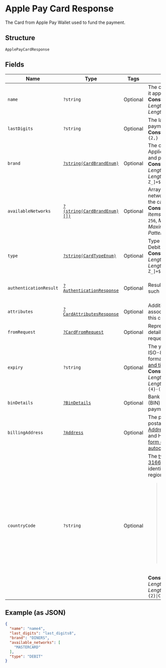 
# Apple Pay Card Response

The Card from Apple Pay Wallet used to fund the payment.

## Structure

`ApplePayCardResponse`

## Fields

| Name | Type | Tags | Description | Getter | Setter |
|  --- | --- | --- | --- | --- | --- |
| `name` | `?string` | Optional | The card holder's name as it appears on the card.<br>**Constraints**: *Minimum Length*: `2`, *Maximum Length*: `300` | getName(): ?string | setName(?string name): void |
| `lastDigits` | `?string` | Optional | The last digits of the payment card.<br>**Constraints**: *Pattern*: `[0-9]{2,}` | getLastDigits(): ?string | setLastDigits(?string lastDigits): void |
| `brand` | [`?string(CardBrandEnum)`](../../doc/models/card-brand-enum.md) | Optional | The card network or brand. Applies to credit, debit, gift, and payment cards.<br>**Constraints**: *Minimum Length*: `1`, *Maximum Length*: `255`, *Pattern*: `^[A-Z_]+$` | getBrand(): ?string | setBrand(?string brand): void |
| `availableNetworks` | [`?(string(CardBrandEnum)[])`](../../doc/models/card-brand-enum.md) | Optional | Array of brands or networks associated with the card.<br>**Constraints**: *Minimum Items*: `1`, *Maximum Items*: `256`, *Minimum Length*: `1`, *Maximum Length*: `255`, *Pattern*: `^[A-Z_]+$` | getAvailableNetworks(): ?array | setAvailableNetworks(?array availableNetworks): void |
| `type` | [`?string(CardTypeEnum)`](../../doc/models/card-type-enum.md) | Optional | Type of card. i.e Credit, Debit and so on.<br>**Constraints**: *Minimum Length*: `1`, *Maximum Length*: `255`, *Pattern*: `^[A-Z_]+$` | getType(): ?string | setType(?string type): void |
| `authenticationResult` | [`?AuthenticationResponse`](../../doc/models/authentication-response.md) | Optional | Results of Authentication such as 3D Secure. | getAuthenticationResult(): ?AuthenticationResponse | setAuthenticationResult(?AuthenticationResponse authenticationResult): void |
| `attributes` | [`?CardAttributesResponse`](../../doc/models/card-attributes-response.md) | Optional | Additional attributes associated with the use of this card. | getAttributes(): ?CardAttributesResponse | setAttributes(?CardAttributesResponse attributes): void |
| `fromRequest` | [`?CardFromRequest`](../../doc/models/card-from-request.md) | Optional | Representation of card details as received in the request. | getFromRequest(): ?CardFromRequest | setFromRequest(?CardFromRequest fromRequest): void |
| `expiry` | `?string` | Optional | The year and month, in ISO-8601 `YYYY-MM` date format. See [Internet date and time format](https://tools.ietf.org/html/rfc3339#section-5.6).<br>**Constraints**: *Minimum Length*: `7`, *Maximum Length*: `7`, *Pattern*: `^[0-9]{4}-(0[1-9]\|1[0-2])$` | getExpiry(): ?string | setExpiry(?string expiry): void |
| `binDetails` | [`?BinDetails`](../../doc/models/bin-details.md) | Optional | Bank Identification Number (BIN) details used to fund a payment. | getBinDetails(): ?BinDetails | setBinDetails(?BinDetails binDetails): void |
| `billingAddress` | [`?Address`](../../doc/models/address.md) | Optional | The portable international postal address. Maps to [AddressValidationMetadata](https://github.com/googlei18n/libaddressinput/wiki/AddressValidationMetadata) and HTML 5.1 [Autofilling form controls: the autocomplete attribute](https://www.w3.org/TR/html51/sec-forms.html#autofilling-form-controls-the-autocomplete-attribute). | getBillingAddress(): ?Address | setBillingAddress(?Address billingAddress): void |
| `countryCode` | `?string` | Optional | The [two-character ISO 3166-1 code](/api/rest/reference/country-codes/) that identifies the country or region.<blockquote><strong>Note:</strong> The country code for Great Britain is <code>GB</code> and not <code>UK</code> as used in the top-level domain names for that country. Use the `C2` country code for China worldwide for comparable uncontrolled price (CUP) method, bank card, and cross-border transactions.</blockquote><br>**Constraints**: *Minimum Length*: `2`, *Maximum Length*: `2`, *Pattern*: `^([A-Z]{2}\|C2)$` | getCountryCode(): ?string | setCountryCode(?string countryCode): void |

## Example (as JSON)

```json
{
  "name": "name4",
  "last_digits": "last_digits8",
  "brand": "DINERS",
  "available_networks": [
    "MASTERCARD"
  ],
  "type": "DEBIT"
}
```

